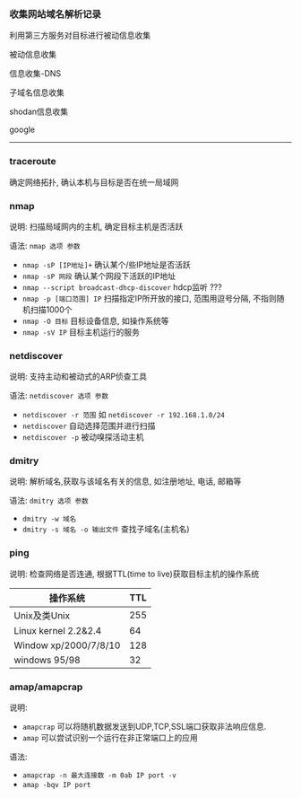 ### 收集网站域名解析记录

利用第三方服务对目标进行被动信息收集

被动信息收集

信息收集-DNS

子域名信息收集

shodan信息收集

google

---

### traceroute

确定网络拓扑, 确认本机与目标是否在统一局域网

### nmap

说明: 扫描局域网内的主机, 确定目标主机是否活跃

语法: `nmap 选项 参数`

* `nmap -sP [IP地址]+` 确认某个/些IP地址是否活跃
* `nmap -sP 网段` 确认某个网段下活跃的IP地址
* `nmap --script broadcast-dhcp-discover` hdcp监听 ???
* `nmap -p [端口范围] IP` 扫描指定IP所开放的接口, 范围用逗号分隔, 不指则随机扫描1000个
* `nmap -O 目标` 目标设备信息, 如操作系统等
* `nmap -sV IP` 目标主机运行的服务

### netdiscover

说明: 支持主动和被动式的ARP侦查工具

语法: `netdiscover 选项 参数`

* `netdiscover -r 范围` 如 `netdiscover -r 192.168.1.0/24`
* `netdiscover` 自动选择范围并进行扫描
* `netdiscover -p` 被动嗅探活动主机

### dmitry

说明: 解析域名,获取与该域名有关的信息, 如注册地址, 电话, 邮箱等

语法: `dmitry 选项 参数`

* `dmitry -w 域名`
* `dmitry -s 域名 -o 输出文件` 查找子域名(主机名)

### ping

说明: 检查网络是否连通, 根据TTL(time to live)获取目标主机的操作系统

| 操作系统              | TTL  |
| --------------------- | ---- |
| Unix及类Unix          | 255  |
| Linux kernel 2.2&2.4  | 64   |
| Window xp/2000/7/8/10 | 128  |
| windows 95/98         | 32   |

### amap/amapcrap

说明: 

* `amapcrap` 可以将随机数据发送到UDP,TCP,SSL端口获取非法响应信息.
* `amap` 可以尝试识别一个运行在非正常端口上的应用

语法: 

* `amapcrap -n 最大连接数 -m 0ab IP port -v`
* `amap -bqv IP port`